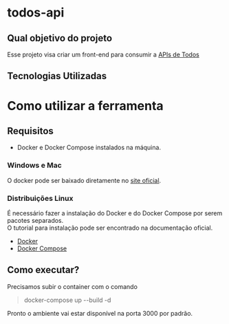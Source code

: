 # todos-api
## Qual objetivo do projeto
Esse projeto visa criar um front-end para consumir a [APIs de Todos](https://github.com/andlipe/todos-api) 
## Tecnologias Utilizadas



# Como utilizar a ferramenta

## Requisitos
- Docker e Docker Compose instalados na máquina.
### Windows e Mac
O docker pode ser baixado diretamente no [site oficial](https://www.docker.com/get-started).
### Distribuições Linux
É necessário fazer a instalação do Docker e do Docker Compose por serem pacotes separados.  
O tutorial para instalação pode ser encontrado na documentação oficial.
* [Docker](https://docs.docker.com/install/linux/docker-ce/ubuntu/)
* [Docker Compose](https://docs.docker.com/compose/install/)
## Como executar?
Precisamos subir o container com o comando
> docker-compose up --build -d

Pronto o ambiente vai estar disponível na porta 3000 por padrão.



